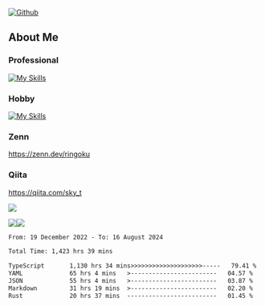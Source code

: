 [![Github](https://img.shields.io/github/followers/skyt-a?label=Follow&style=social)](https://github.com/skyt-a)

## About Me
### Professional
[![My Skills](https://skillicons.dev/icons?i=react,ts,js,nodejs,java,graphql,firebase,githubactions&theme=light)](https://skillicons.dev)
### Hobby
[![My Skills](https://skillicons.dev/icons?i=unity,rust,py&theme=light)](https://skillicons.dev)

### Zenn
https://zenn.dev/ringoku
### Qiita
https://qiita.com/sky_t


![](https://github-profile-summary-cards.vercel.app/api/cards/profile-details?username=skyt-a&theme=default)

![](https://github-profile-summary-cards.vercel.app/api/cards/repos-per-language?username=skyt-a&theme=default)![](https://github-profile-summary-cards.vercel.app/api/cards/stats?username=RinGoku&theme=default)

<!--START_SECTION:waka-->

```txt
From: 19 December 2022 - To: 16 August 2024

Total Time: 1,423 hrs 39 mins

TypeScript       1,130 hrs 34 mins>>>>>>>>>>>>>>>>>>>>-----   79.41 %
YAML             65 hrs 4 mins   >------------------------   04.57 %
JSON             55 hrs 4 mins   >------------------------   03.87 %
Markdown         31 hrs 19 mins  >------------------------   02.20 %
Rust             20 hrs 37 mins  -------------------------   01.45 %
```

<!--END_SECTION:waka-->

